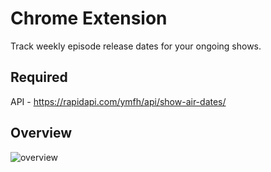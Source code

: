 # Chrome Extension #

  Track weekly episode release dates for your ongoing shows.

## Required ##

  
  API - https://rapidapi.com/ymfh/api/show-air-dates/
  
## Overview ##

![overview](https://github.com/EliasTkla/tv_airdates_extension/assets/60025074/35350919-df5f-4b79-871e-318108637fca)
